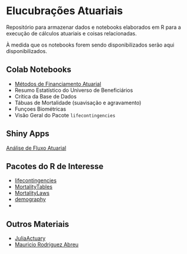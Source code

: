 # Elucubrações Atuariais

Repositório para armazenar dados e notebooks elaborados em R para a execução de cálculos atuariais e coisas relacionadas.

À medida que os notebooks forem sendo disponibilizados serão aqui disponibilizados.

## **Colab Notebooks**
* [Métodos de Financiamento Atuarial](https://colab.research.google.com/drive/1WZWnvOeVF6TusKDf9SiozeUgBfIxzpi2?usp=sharing)
* Resumo Estatístico do Universo de Beneficiários
* Crítica da Base de Dados
* Tábuas de Mortalidade (suavisação e agravamento)
* Funçoes Biométricas
* Visão Geral do Pacote `lifecontingencies`

## **Shiny Apps**

[Análise de Fluxo Atuarial]( https://marcosfs2006.shinyapps.io/fluxo_atuarial/)

## **Pacotes do R de Interesse**
* [lifecontingencies]()
* [MortalityTables](https://cran.r-project.org/web/packages/MortalityTables/)
* [MortalityLaws](https://cran.r-project.org/web/packages/MortalityLaws/index.html)
* [demography](https://cran.r-project.org/web/packages/demography/index.html)
* 

## **Outros Materiais**
* [JuliaActuary](https://juliaactuary.org/)
* [Mauricio Rodriguez Abreu](https://rpubs.com/mrabreu22/)

